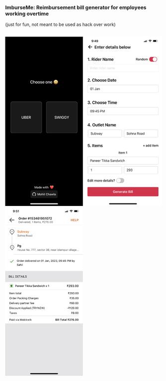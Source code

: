 ### ImburseMe: Reimbursement bill generator for employees working overtime

(just for fun, not meant to be used as hack over work)

<br>

<div>
   <div>
    <img src="https://github.com/MhtChawla/glimpse-of-mywork/blob/main/ImburseMe/1.PNG" width="250" />
    <img src="https://github.com/MhtChawla/glimpse-of-mywork/blob/main/ImburseMe/2.PNG" width="250" />
    <img src="https://github.com/MhtChawla/glimpse-of-mywork/blob/main/ImburseMe/3.PNG" width="250" />
  </div>
</div>
